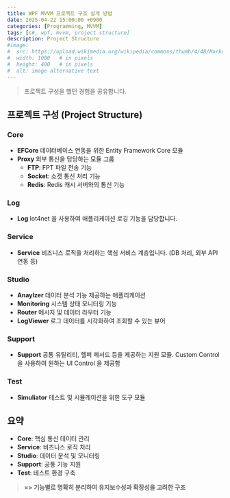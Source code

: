 ```yaml
---
title: WPF MVVM 프로젝트 구조 설계 방법
date: 2025-04-22 15:00:00 +0900
categories: [Programming, MVVM]
tags: [c#, wpf, mvvm, project structure]
description: Project Structure
#image:
#  src: https://upload.wikimedia.org/wikipedia/commons/thumb/4/48/Markdown-mark.svg/1200px-Markdown-mark.svg.png
#  width: 1000   # in pixels
#  height: 400   # in pixels
#  alt: image alternative text
---
```

> 프로젝트 구성을 했던 경험을 공유합니다.

## 프로젝트 구성 (Project Structure)

### Core
- **EFCore**
데이터베이스 연동을 위한 Entity Framework Core 모듈
- **Proxy**
외부 통신을 담당하는 모듈 그룹
  - **FTP**: FPT 파일 전송 기능
  - **Socket**: 소켓 통신 처리 기능
  - **Redis**: Redis 캐시 서버와의 통신 기능
### Log
   - **Log**
lot4net 을 사용하여 애플리케이션 로깅 기능을 담당합니다.
### Service
 - **Service**
비즈니스 로직을 처리하는 핵심 서비스 계층입니다.
(DB 처리, 외부 API 연동 등)
### Studio
- **Anaylzer**
데이터 분석 기능 제공하는 애플리케이션
- **Monitoring**
시스템 상태 모니터링 기능
- **Router**
메시지 및 데이터 라우터 기능
- **LogViewer**
로그 데이터를 시각화하여 조회할 수 있는 뷰어
### Support
- **Support**
공통 유틸리티, 헬퍼 메서드 등을 제공하는 지원 모듈.
Custom Control 을 사용하여 원하는 UI Control 을 제공함
### Test
- **Simuliator**
테스트 및 시뮬레이션을 위한 도구 모듈

## 요약
- **Core**: 핵심 통신 데이터 관리
- **Service**: 비즈니스 로직 처리
-  **Studio**: 데이터 분석 및 모니터링
-  **Support**: 공통 기능 지원
- **Test**: 테스트 환경 구축
> **=> 기능별로 명확히 분리하여 유지보수성과 확장성을 고려한 구조**